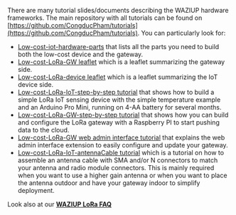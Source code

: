 There are many tutorial slides/documents describing the WAZIUP hardware frameworks. The main repository with all tutorials can be found on [https://github.com/CongducPham/tutorials](https://github.com/CongducPham/tutorials). You can particularly look for:

- [Low-cost-iot-hardware-parts](https://github.com/CongducPham/tutorials/blob/master/low-cost-iot-hardware-parts.pdf) that lists all the parts you need to build both the low-cost device and the gateway.
- [Low-cost-LoRa-GW leaflet](https://github.com/CongducPham/tutorials/blob/master/Low-cost-LoRa-GW-leaflet.pdf) which is a leaflet summarizing the gateway side.
- [Low-cost-LoRa-device leaflet](https://github.com/CongducPham/tutorials/blob/master/Low-cost-LoRa-device-leaflet.pdf) which is a leaflet summarizing the IoT device side.
- [Low-cost-LoRa-IoT-step-by-step tutorial](https://github.com/CongducPham/tutorials/blob/master/Low-cost-LoRa-GW-step-by-step.pdf) that shows how to build a simple LoRa IoT sensing device with the simple temperature example and an Arduino Pro Mini, running on 4-AA battery for several months.
- [Low-cost-LoRa-GW-step-by-step tutorial](https://github.com/CongducPham/tutorials/blob/master/Low-cost-LoRa-IoT-step-by-step.pdf) that shows how you can build and configure the LoRa gateway with a Raspberry PI to start pushing data to the cloud.
- [Low-cost-LoRa-GW web admin interface tutorial](https://github.com/CongducPham/tutorials/blob/master/Low-cost-LoRa-GW-web-admin.pdf) that explains the web admin interface extension to easily configure and update your gateway.
- [Low-cost-LoRa-IoT-antennaCable tutorial](https://github.com/CongducPham/tutorials/blob/master/Low-cost-LoRa-IoT-antennaCable.pdf) which is a tutorial on how to assemble an antenna cable with SMA and/or N connectors to match your antenna and radio module connectors. This is mainly required when you want to use a higher gain antenna or when you want to place the antenna outdoor and have your gateway indoor to simplify deployment.

Look also at our [**WAZIUP LoRa FAQ**](https://github.com/CongducPham/tutorials/blob/master/FAQ.pdf)
